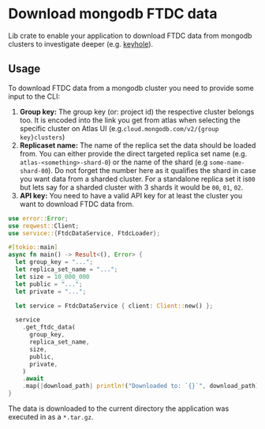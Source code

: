# Download mongodb FTDC data

Lib crate to enable your application to download FTDC data from mongodb clusters to investigate deeper (e.g. [keyhole](https://github.com/simagix/keyhole)).

## Usage

To download FTDC data from a mongodb cluster you need to provide some input to the CLI:

1. **Group key:** The group key (or: project id) the respective cluster belongs too. It is encoded into the link you get from atlas when selecting the specific cluster on Atlas UI (e.g.`cloud.mongodb.com/v2/{group key}clusters`)
2. **Replicaset name:** The name of the replica set the data should be loaded from. You can either provide the direct targeted replica set name (e.g. `atlas-<something>-shard-0`) or the name of the shard (e.g `some-name-shard-00`). Do not forget the number here as it qualifies the shard in case you want data from a sharded cluster. For a standalone replica set it is`00` but lets say for a sharded cluster with 3 shards it would be `00`, `01`, `02`.
3. **API key:**  You need to have a valid API key for at least the cluster you want to download FTDC data from.

```rust
use error::Error;
use reqwest::Client;
use service::{FtdcDataService, FtdcLoader};

#[tokio::main]
async fn main() -> Result<(), Error> {
  let group_key = "...";
  let replica_set_name = "...";
  let size = 10_000_000
  let public = "...";
  let private = "...";

  let service = FtdcDataService { client: Client::new() };

  service
    .get_ftdc_data(
      group_key,
      replica_set_name,
      size,
      public,
      private,
    )
    .await
    .map(|download_path| println!("Downloaded to: `{}`", download_path))
}
```

The data is downloaded to the current directory the application was executed in as a `*.tar.gz`.
